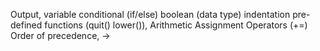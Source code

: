 Output, variable 
conditional (if/else)
boolean (data type) 
indentation 
pre-defined functions (quit() 
lower()), Arithmetic Assignment Operators (+=) 
Order of precedence, ->